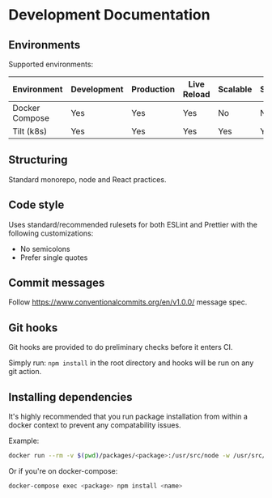 # Development Documentation

## Environments

Supported environments:

| Environment     | Development | Production | Live Reload | Scalable | SSL  |
| --------------- | ----------- | ---------- | ----------- | -------- | ---- |
| Docker Compose  | Yes         | Yes        | Yes         | No       | No   |
| Tilt (k8s)      | Yes         | Yes        | Yes         | Yes      | Yes  |

## Structuring

Standard monorepo, node and React practices.

## Code style

Uses standard/recommended rulesets for both ESLint and Prettier with the following customizations:

* No semicolons
* Prefer single quotes

## Commit messages

Follow https://www.conventionalcommits.org/en/v1.0.0/ message spec.

## Git hooks

Git hooks are provided to do preliminary checks before it enters CI.

Simply run: `npm install` in the root directory and hooks will be run on any git action.

## Installing dependencies

It's highly recommended that you run package installation from within a docker context
to prevent any compatability issues.

Example:

```bash
docker run --rm -v $(pwd)/packages/<package>:/usr/src/node -w /usr/src/node node:16-alpine npm install <name>
```

Or if you're on docker-compose:

```bash
docker-compose exec <package> npm install <name>
```

